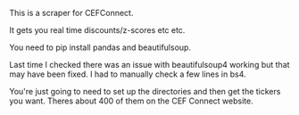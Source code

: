 This is a scraper for CEFConnect.

It gets you real time discounts/z-scores etc etc.
 
You need to pip install pandas and beautifulsoup.


Last time I checked there was an issue with beautifulsoup4 working but that may have been fixed. I had to manually check a few lines in bs4.


You're just going to need to set up the directories and then get the tickers you want. Theres about 400 of them on the CEF Connect website.

